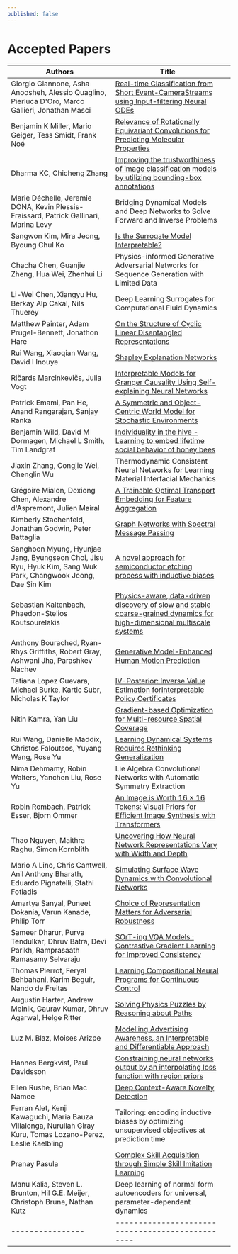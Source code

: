 ```yaml
---
published: false
---
```


<h1 class="h2 text-center pt-3 pb-5">Accepted Papers</h1>

<div class="table-sm table-hover d-flex justify-content-center" markdown="1">

| Authors        | Title                                          | |
|----------------|------------------------------------------------|-|
| Giorgio Giannone, Asha Anoosheh, Alessio Quaglino, Pierluca D'Oro, Marco Gallieri, Jonathan Masci | [Real-time Classification from Short Event-CameraStreams using Input-filtering Neural ODEs](/papers/2.pdf) |
| Benjamin K Miller, Mario Geiger, Tess Smidt, Frank Noé | [Relevance of Rotationally Equivariant Convolutions for Predicting Molecular Properties](/papers/3.pdf) |
| Dharma KC, Chicheng Zhang | [Improving the trustworthiness of image classification models by utilizing bounding-box annotations](/papers/4.pdf) |
| Marie Déchelle, Jeremie DONA, Kevin Plessis-Fraissard, Patrick Gallinari, Marina Levy | Bridging Dynamical Models and Deep Networks to Solve Forward and Inverse Problems |
| Sangwon Kim, Mira Jeong, Byoung Chul Ko | [Is the Surrogate Model Interpretable?](/papers/6.pdf) |
| Chacha Chen, Guanjie Zheng, Hua Wei, Zhenhui Li | Physics-informed Generative Adversarial Networks for Sequence Generation with Limited Data |
| Li-Wei Chen, Xiangyu Hu, Berkay Alp Cakal, Nils Thuerey | Deep Learning Surrogates for Computational Fluid Dynamics |
| Matthew Painter, Adam Prugel-Bennett, Jonathon Hare | [On the Structure of Cyclic Linear Disentangled Representations](/papers/9.pdf) |
| Rui Wang, Xiaoqian Wang, David I Inouye | [Shapley Explanation Networks](/papers/10.pdf) |
| Ričards Marcinkevičs, Julia Vogt | [Interpretable Models for Granger Causality Using Self-explaining Neural Networks](/papers/11.pdf) |
| Patrick Emami, Pan He, Anand Rangarajan, Sanjay Ranka | [A Symmetric and Object-Centric World Model for Stochastic Environments](/papers/12.pdf) |
| Benjamin Wild, David M Dormagen, Michael L Smith, Tim Landgraf | [Individuality in the hive - Learning to embed lifetime social behavior of honey bees](/papers/13.pdf) |
| Jiaxin Zhang, Congjie Wei, Chenglin Wu | Thermodynamic Consistent Neural Networks for Learning Material Interfacial Mechanics |
| Grégoire Mialon, Dexiong Chen, Alexandre d'Aspremont, Julien Mairal | [A Trainable Optimal Transport Embedding for Feature Aggregation](/papers/17.pdf) |
| Kimberly Stachenfeld, Jonathan Godwin, Peter Battaglia | [Graph Networks with Spectral Message Passing](/papers/19.pdf) |
| Sanghoon Myung, Hyunjae Jang, Byungseon Choi, Jisu Ryu, Hyuk Kim, Sang Wuk Park, Changwook Jeong, Dae Sin Kim | [A novel approach for semiconductor etching process with inductive biases](/papers/20.pdf) |
| Sebastian Kaltenbach, Phaedon-Stelios Koutsourelakis | [Physics-aware, data-driven discovery of slow and stable coarse-grained dynamics for high-dimensional multiscale systems](/papers/22.pdf) |
| Anthony Bourached, Ryan-Rhys Griffiths, Robert Gray, Ashwani Jha, Parashkev Nachev | [Generative Model-Enhanced Human Motion Prediction](/papers/24.pdf) |
| Tatiana Lopez Guevara, Michael Burke, Kartic Subr, Nicholas K Taylor | [IV-Posterior: Inverse Value Estimation forInterpretable Policy Certificates](/papers/25.pdf) |
| Nitin Kamra, Yan Liu | [Gradient-based Optimization for Multi-resource Spatial Coverage](/papers/26.pdf) |
| Rui Wang, Danielle Maddix, Christos Faloutsos, Yuyang Wang, Rose Yu | [Learning Dynamical Systems Requires Rethinking Generalization](/papers/27.pdf) |
| Nima Dehmamy, Robin Walters, Yanchen Liu, Rose Yu | Lie Algebra Convolutional Networks with Automatic Symmetry Extraction |
| Robin Rombach, Patrick Esser, Bjorn Ommer | [An Image is Worth 16 × 16 Tokens: Visual Priors for Efficient Image Synthesis with Transformers](/papers/29.pdf) |
| Thao Nguyen, Maithra Raghu, Simon Kornblith | [Uncovering How Neural Network Representations Vary with Width and Depth](/papers/30.pdf) |
| Mario A Lino, Chris Cantwell, Anil Anthony Bharath, Eduardo Pignatelli, Stathi Fotiadis | [Simulating Surface Wave Dynamics with Convolutional Networks](/papers/31.pdf) |
| Amartya Sanyal, Puneet Dokania, Varun Kanade, Philip Torr | [Choice of Representation Matters for Adversarial Robustness](/papers/33.pdf) |
| Sameer Dharur, Purva Tendulkar, Dhruv Batra, Devi Parikh, Ramprasaath Ramasamy Selvaraju | [SOrT-ing VQA Models : Contrastive Gradient Learning for Improved Consistency](/papers/35.pdf) |
| Thomas Pierrot, Feryal Behbahani, Karim Beguir, Nando de Freitas | [Learning Compositional Neural Programs for Continuous Control](/papers/36.pdf) |
| Augustin Harter, Andrew Melnik, Gaurav Kumar, Dhruv Agarwal, Helge Ritter | [Solving Physics Puzzles by Reasoning about Paths](/papers/38.pdf) |
| Luz M. Blaz, Moises Arizpe | [Modelling Advertising Awareness, an Interpretable and Differentiable Approach](/papers/39.pdf) |
| Hannes Bergkvist, Paul Davidsson | [Constraining neural networks output by an interpolating loss function with region priors](/papers/40.pdf) |
| Ellen Rushe, Brian Mac Namee | [Deep Context-Aware Novelty Detection](/papers/41.pdf) |
| Ferran Alet, Kenji Kawaguchi, Maria Bauza Villalonga, Nurullah Giray Kuru, Tomas Lozano-Perez, Leslie Kaelbling | Tailoring: encoding inductive biases by optimizing unsupervised objectives at prediction time |
| Pranay Pasula | [Complex Skill Acquisition through Simple Skill Imitation Learning](/papers/45.pdf) |
| Manu Kalia, Steven L. Brunton, Hil G.E. Meijer, Christoph Brune, Nathan Kutz | Deep learning of normal form autoencoders for universal, parameter-dependent dynamics |
|----------------|------------------------------------------------|

</div>